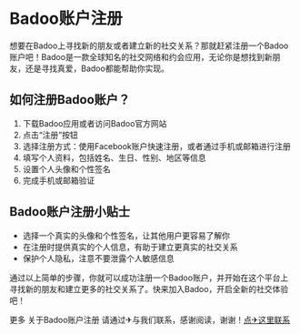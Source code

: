 # Badoo账户注册

想要在Badoo上寻找新的朋友或者建立新的社交关系？那就赶紧注册一个Badoo账户吧！Badoo是一款全球知名的社交网络和约会应用，无论你是想找到新朋友，还是寻找真爱，Badoo都能帮助你实现。

## 如何注册Badoo账户？

1. 下载Badoo应用或者访问Badoo官方网站
2. 点击“注册”按钮
3. 选择注册方式：使用Facebook账户快速注册，或者通过手机或邮箱进行注册
4. 填写个人资料，包括姓名、生日、性别、地区等信息
5. 设置个人头像和个性签名
6. 完成手机或邮箱验证

## Badoo账户注册小贴士

- 选择一个真实的头像和个性签名，让其他用户更容易了解你
- 在注册时提供真实的个人信息，有助于建立更真实的社交关系
- 保护个人隐私，注意不要泄露个人敏感信息

通过以上简单的步骤，你就可以成功注册一个Badoo账户，并开始在这个平台上寻找新的朋友和建立更多的社交关系了。快来加入Badoo，开启全新的社交体验吧！

更多 关于Badoo账户注册 请通过✈与我们联系，感谢阅读，谢谢！[点✈这里联系](https://ww.k02.cc)